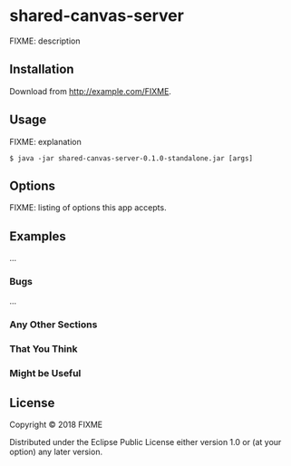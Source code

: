 # shared-canvas-server

FIXME: description

## Installation

Download from http://example.com/FIXME.

## Usage

FIXME: explanation

    $ java -jar shared-canvas-server-0.1.0-standalone.jar [args]

## Options

FIXME: listing of options this app accepts.

## Examples

...

### Bugs

...

### Any Other Sections
### That You Think
### Might be Useful

## License

Copyright © 2018 FIXME

Distributed under the Eclipse Public License either version 1.0 or (at
your option) any later version.
